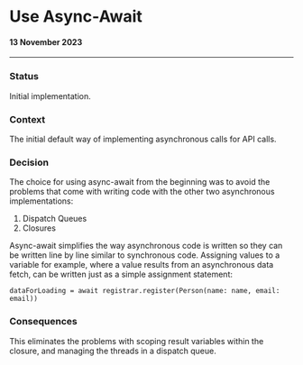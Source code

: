 #  Use Async-Await
#### 13 November 2023
---

### Status
Initial implementation.

### Context
The initial default way of implementing asynchronous calls for API calls.

### Decision
The choice for using async-await from the beginning was to avoid the problems that come with writing code with the other two asynchronous implementations:
1. Dispatch Queues
2. Closures

Async-await simplifies the way asynchronous code is written so they can be written line by line similar to synchronous code. Assigning values to a variable for example, where a value results from an asynchronous data fetch, can be written just as a simple assignment statement:

    dataForLoading = await registrar.register(Person(name: name, email: email))

### Consequences
This eliminates the problems with scoping result variables within the closure, and managing the threads in a dispatch queue.

    


